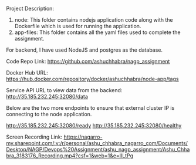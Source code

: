 Project Description:
1. node: This folder contains nodejs application code along with the Dockerfile which is used for running the application.
2. app-files: This folder contains all the yaml files used to complete the assignment.

For backend, I have used NodeJS and postgres as the database.

Code Repo Link: https://github.com/ashuchhabra/nagp_assignment

Docker Hub URL:
https://hub.docker.com/repository/docker/ashuchhabra/node-app/tags

Service API URL to view data from the backend:
http://35.185.232.245:32080/data

Below are the two more endpoints to ensure that external cluster IP is connecting to the node application.

http://35.185.232.245:32080/ready 
http://35.185.232.245:32080/healthy 

Screen Recording Link:
https://nagarro-my.sharepoint.com/:v:/r/personal/ashu_chhabra_nagarro_com/Documents/Desktop/NAGP/Devops%20Assignment/ashu_nagp_assignment/Ashu_Chhabra_3183176_Recording.mp4?csf=1&web=1&e=IILtPg

